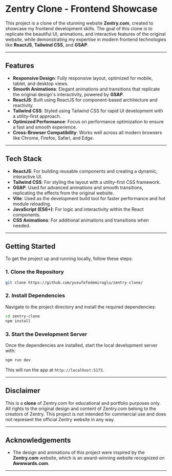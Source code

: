 # Zentry Clone - Frontend Showcase

This project is a clone of the stunning website **Zentry.com**, created to showcase my frontend development skills. The goal of this clone is to replicate the beautiful UI, animations, and interactive features of the original website, while demonstrating my expertise in modern frontend technologies like **ReactJS**, **Tailwind CSS**, and **GSAP**.

---

## **Features**

- **Responsive Design**: Fully responsive layout, optimized for mobile, tablet, and desktop views.
- **Smooth Animations**: Elegant animations and transitions that replicate the original design's interactivity, powered by **GSAP**.
- **ReactJS**: Built using ReactJS for component-based architecture and reactivity.
- **Tailwind CSS**: Styled using Tailwind CSS for rapid UI development with a utility-first approach.
- **Optimized Performance**: Focus on performance optimization to ensure a fast and smooth experience.
- **Cross-Browser Compatibility**: Works well across all modern browsers like Chrome, Firefox, Safari, and Edge.

---

## **Tech Stack**

- **ReactJS**: For building reusable components and creating a dynamic, interactive UI.
- **Tailwind CSS**: For styling the layout with a utility-first CSS framework.
- **GSAP**: Used for advanced animations and smooth transitions, replicating the effects from the original website.
- **Vite**: Used as the development build tool for faster performance and hot module reloading.
- **JavaScript (ES6+)**: For logic and interactivity within the React components.
- **CSS Animations**: For additional animations and transitions when needed.

---

## **Getting Started**

To get the project up and running locally, follow these steps:

### 1. Clone the Repository

```bash
git clone https://github.com/yusufefedemiroglu/zentry-clone/
```

### 2. Install Dependencies

Navigate to the project directory and install the required dependencies:

```bash
cd zentry-clone
npm install
```

### 3. Start the Development Server

Once the dependencies are installed, start the local development server with:

```bash
npm run dev
```

This will run the app at `http://localhost:5173`.

---

## **Disclaimer**

This is a **clone** of Zentry.com for educational and portfolio purposes only. All rights to the original design and content of Zentry.com belong to the creators of Zentry. This project is not intended for commercial use and does not represent the official Zentry website in any way.

---

## **Acknowledgements**

- The design and animations of this project were inspired by the **Zentry.com** website, which is an award-winning website recognized on **Awwwards.com**.

---

